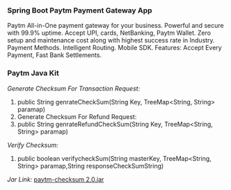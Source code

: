 ### Spring Boot Paytm Payment Gateway App

Paytm All-in-One payment gateway for your business. Powerful and secure with 99.9% uptime. Accept UPI, cards, NetBanking, Paytm Wallet. Zero setup and maintenance cost along with highest success rate in Industry. Payment Methods. Intelligent Routing. Mobile SDK. Features: Accept Every Payment, Fast Bank Settlements.

### Paytm Java Kit

*Generate Checksum For Transaction Request:*
1. public String genrateCheckSum(String Key, TreeMap<String, String> paramap)
2. Generate Checksum For Refund Request:
3. public String genrateRefundCheckSum(String Key, TreeMap<String, String> paramap)

*Verify Checksum:*
1. public boolean verifycheckSum(String masterKey, TreeMap<String, String> paramap,String responseCheckSumString)

*Jar Link:* [paytm-checksum 2.0.jar](https://nexus-repo.egovernments.org/nexus/content/repositories/releases/com/paytm/paytm-checksum/2.0.0/)
